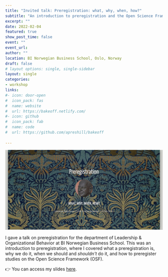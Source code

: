 ```yaml
---
title: "Invited talk: Preregistration: what, why, when, how?"
subtitle: "An introduction to preregistration and the Open Science Framework (OSF)."
excerpt: ""
date: 2022-02-04
featured: true
show_post_time: false
event: ""
event_url: 
author: ""
location: BI Norwegian Business School, Oslo, Norway
draft: false
# layout options: single, single-sidebar
layout: single
categories:
- workshop
links:
#- icon: door-open
#  icon_pack: fas
#  name: website
#  url: https://bakeoff.netlify.com/
#- icon: github
#  icon_pack: fab
#  name: code
#  url: https://github.com/apreshill/bakeoff

---
```


![](featured.jpg)


I gave a talk on preregistration for the department of Leadership & Organizational Behavior at BI Norwegian Business School. This was an introduction to preregistration, where I covered what a preregistration is, why we do it, when we should and *shouldn't* do it, and how to preregister studies on the Open Science Framework (OSF).

👉 You can access my slides [here](https://osf.io/x69ed/).
